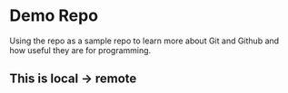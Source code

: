 # Demo Repo

Using the repo as a sample repo to learn more about Git and Github and how useful they are for programming. 

## This is local -> remote
